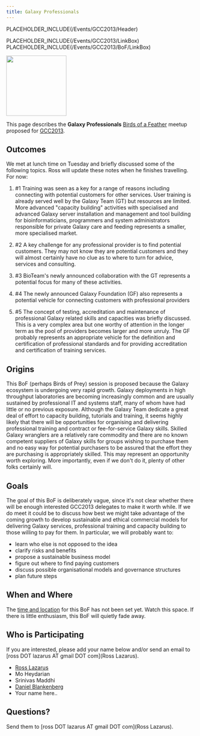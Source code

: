 ```yaml
---
title: Galaxy Professionals
---
```

PLACEHOLDER_INCLUDE(/Events/GCC2013/Header)



PLACEHOLDER_INCLUDE(/Events/GCC2013/LinkBox)
PLACEHOLDER_INCLUDE(/Events/GCC2013/BoF/LinkBox)

<div class='left'><a href='/Events/GCC2013/BoF'><img src='/Images/Logos/GCC2013BoFLogo.png' alt='' width="160" /></a></div>

This page describes the **Galaxy Professionals** [Birds of a Feather](/Events/GCC2013/BoF) meetup proposed for [GCC2013](../../../../Events/GCC2013). 

## Outcomes

We met at lunch time on Tuesday and briefly discussed some of the following topics.
Ross will update these notes when he finishes travelling. For now:

1. #1 Training was seen as a key for a range of reasons including connecting with potential customers for other services. User training is already served well by the Galaxy Team (GT) but resources are limited. More advanced "capacity building" activities with specialised and advanced Galaxy server installation and management and tool building for bioinformaticians, programmers and system administrators responsible for private Galaxy care and feeding represents a smaller, more specialised market.

1. #2 A key challenge for any professional provider is to find potential customers. They may not know they are potential customers and they will almost certainly have no clue as to where to turn for advice, services and consulting.

1. #3 BioTeam's newly announced collaboration with the GT represents a potential focus for many of these activities.

1. #4 The newly announced Galaxy Foundation (GF) also represents a potential vehicle for connecting customers with professional providers

1. #5 The concept of testing, accreditation and maintenance of professional Galaxy related skills and capacities was briefly discussed. This is a very complex area but one worthy of attention in the longer term as the pool of providers becomes larger and more unruly. The GF probably represents an appropriate vehicle for the definition and certification of professional standards and for providing accreditation and certification of training services. 

## Origins
This BoF (perhaps Birds of Prey) session is proposed because the Galaxy ecosystem is undergoing very rapid growth. Galaxy deployments in high throughput laboratories are becoming increasingly common and are usually sustained by professional IT and systems staff, many of whom have had little or no previous exposure. Although the Galaxy Team dedicate a great deal of effort to capacity building, tutorials and training, it seems highly likely that there will be opportunities for organising and delivering professional training and contract or fee-for-service Galaxy skills. Skilled Galaxy wranglers are a relatively rare commodity and there are no known competent suppliers of Galaxy skills for groups wishing to purchase them and no easy way for potential purchasers to be assured that the effort they are purchasing is appropriately skilled. This may represent an opportunity worth exploring. More importantly, even if we don't do it, plenty of other folks certainly will.

## Goals
The goal of this BoF is deliberately vague, since it's not clear whether there will be enough interested GCC2013 delegates to make it worth while. If we do meet it could be to discuss how best we might take advantage of the coming growth to develop sustainable and ethical commercial models for delivering Galaxy services, professional training and capacity building to those willing to pay for them. In particular, we will probably want to:

* learn who else is not opposed to the idea
* clarify risks and benefits
* propose a sustainable business model 
* figure out where to find paying customers 
* discuss possible organisational models and governance structures
* plan future steps

## When and Where

The [time and location](/Events/GCC2013/BoF#bof-schedule) for this BoF has not been set yet.  Watch this space. If there is little enthusiasm, this BoF will quietly fade away.

## Who is Participating

If you are interested, please add your name below and/or send an email to [ross DOT lazarus AT gmail DOT com](Ross Lazarus).

* [Ross Lazarus](/RossLazarus)
* Mo Heydarian
* Srinivas Maddhi
* [Daniel Blankenberg](../../../../Dan)
* Your name here..

## Questions?

Send them to [ross DOT lazarus AT gmail DOT com](Ross Lazarus).
